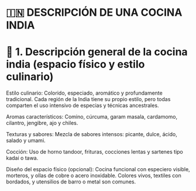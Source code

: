 # 🇮🇳 DESCRIPCIÓN DE UNA COCINA INDIA

# 🏡 1. Descripción general de la cocina india (espacio físico y estilo culinario)

Estilo culinario: Colorido, especiado, aromático y profundamente tradicional. Cada región de la India tiene su propio estilo, pero todas comparten el uso intensivo de especias y técnicas ancestrales.

Aromas característicos: Comino, cúrcuma, garam masala, cardamomo, cilantro, jengibre, ajo y chiles.

Texturas y sabores: Mezcla de sabores intensos: picante, dulce, ácido, salado y umami.

Cocción: Uso de horno tandoor, frituras, cocciones lentas y sartenes tipo kadai o tawa.

Diseño del espacio físico (opcional): Cocina funcional con especiero visible, morteros, y ollas de cobre o acero inoxidable. Colores vivos, textiles con bordados, y utensilios de barro o metal son comunes.